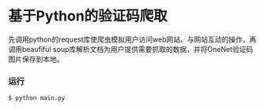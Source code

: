 # 基于Python的验证码爬取
先调用python的request库使爬虫模拟用户访问web网站、与网站互动的操作，再调用beaufiful soup库解析文档为用户提供需要抓取的数据，并将OneNet验证码图片保存到本地。

### 运行


    $ python main.py

